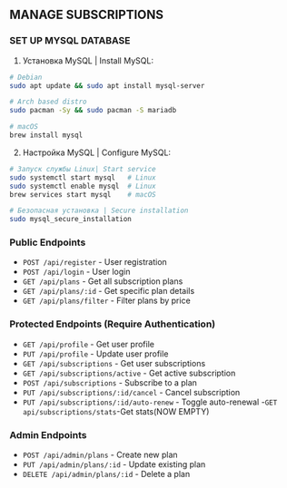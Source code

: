 ## MANAGE SUBSCRIPTIONS
### SET UP MYSQL DATABASE

1. Установка MySQL | Install MySQL:
```bash
# Debian
sudo apt update && sudo apt install mysql-server

# Arch based distro
sudo pacman -Sy && sudo pacman -S mariadb

# macOS
brew install mysql
```

2. Настройка MySQL | Configure MySQL:
```bash
# Запуск службы Linux| Start service
sudo systemctl start mysql   # Linux
sudo systemctl enable mysql  # Linux
brew services start mysql    # macOS

# Безопасная установка | Secure installation
sudo mysql_secure_installation
```


### Public Endpoints
- `POST /api/register` - User registration
- `POST /api/login` - User login
- `GET /api/plans` - Get all subscription plans
- `GET /api/plans/:id` - Get specific plan details
- `GET /api/plans/filter` - Filter plans by price

### Protected Endpoints (Require Authentication)
- `GET /api/profile` - Get user profile
- `PUT /api/profile` - Update user profile
- `GET /api/subscriptions` - Get user subscriptions
- `GET /api/subscriptions/active` - Get active subscription
- `POST /api/subscriptions` - Subscribe to a plan
- `PUT /api/subscriptions/:id/cancel` - Cancel subscription
- `PUT /api/subscriptions/:id/auto-renew` - Toggle auto-renewal
-`GET api/subscriptions/stats`-Get stats(NOW EMPTY)

### Admin Endpoints
- `POST /api/admin/plans` - Create new plan
- `PUT /api/admin/plans/:id` - Update existing plan
- `DELETE /api/admin/plans/:id` - Delete a plan

